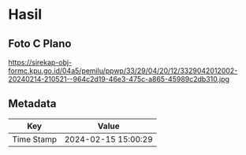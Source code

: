 # Hasil

## Foto C Plano

https://sirekap-obj-formc.kpu.go.id/04a5/pemilu/ppwp/33/29/04/20/12/3329042012002-20240214-210521--964c2d19-46e3-475c-a865-45989c2db310.jpg


## Metadata

| Key        | Value               |
| ---------- | ------------------- |
| Time Stamp | 2024-02-15 15:00:29 |



